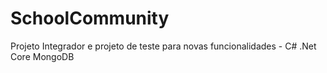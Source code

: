 # SchoolCommunity
Projeto Integrador e projeto de teste para novas funcionalidades - C# .Net Core MongoDB
